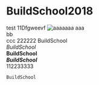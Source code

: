 # BuildSchool2018
test
11Dfgweevf
![aaaaaaa](https://www.penghu-nsa.gov.tw/FileDownload/Album/Big/20161012162551758864338.jpg "Buildschool")
aaa  
bb  
ccc
222222
BuildSchool  
*BuildSchool*  
**BuildSchool**  
***BuildSchool***  
112233333


    BuildSchool
